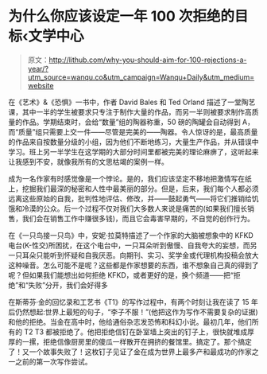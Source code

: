 # 为什么你应该设定一年 100 次拒绝的目标‹文学中心

> 原文：<http://lithub.com/why-you-should-aim-for-100-rejections-a-year/?utm_source=wanqu.co&utm_campaign=Wanqu+Daily&utm_medium=website>

在《艺术》&《恐惧》一书中，作者 David Bales 和 Ted Orland 描述了一堂陶艺课，其中一半的学生被要求只专注于制作大量的作品，而另一半则被要求制作高质量的作品。学期结束时，会给“数量”组的陶器称重，50 磅的陶罐会自动得到 A，而“质量”组只需要上交一件——尽管是完美的——陶器。令人惊讶的是，最高质量的作品来自按数量分级的小组，因为他们不断地练习，大量生产作品，并从错误中学习。班上另一半学生在这学期的大部分时间里都被完美的理论麻痹了，这听起来让我感到不安，就像我所有的文思枯竭的案例一样。

成为一名作家有时感觉像是一个悖论。是的，我们应该坚定不移地把激情写在纸上，挖掘我们最深的秘密和人性中最美丽的部分。但是，后来，我们每个人都必须远离这些原始的自我，批判性地评估、修改，并——鼓起勇气——将它们推销给饥饿和冷漠的公众。后一个过程不仅对我们大多数人来说是痛苦的(如果我们擅长销售，我们会在销售工作中赚很多钱)，而且它会毒害早期的，不自觉的创作行为。

在《一只鸟接一只鸟》中，安妮·拉莫特描述了一个作家的大脑被想象中的 KFKD 电台(K-性交)所困扰，在这个电台中，一只耳朵听到傲慢、自我夸大的妄想，而另一只耳朵只能听到怀疑和自我厌恶。向期刊、实习、奖学金或代理机构投稿会放大这种噪音。怎么可能不是呢？这些都是作家想要的东西，谁不想象自己真的得到了呢？但如果我们能想出如何拒绝 KFKD，或者更好的是，换个频道——把“拒绝”和“失败”分开，我们会好得多

在斯蒂芬·金的回忆录和工艺书《T1》的写作过程中，有两个时刻让我在读了 15 年后仍然想起:世界上最短的句子，“李子不服！”(他把这作为写作不需要复杂的证据)和他的拒绝。当金在高中时，他给通俗杂志发恐怖和科幻小说。最初几年，他们所有的 T2 T3 都被拒绝了。他把拒绝信钉在卧室墙上突出的钉子上，很快就堆成厚厚的一摞，拒绝信像厨房里的傻瓜一样散开在拥挤的餐馆里。搞定了。那个搞定了！又一个故事失败了！这枚钉子见证了金在成为世界上最多产和最成功的作家之一之前的第一次写作尝试。